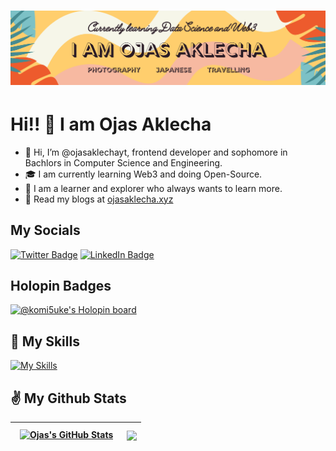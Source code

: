 <h1 align="center">
 <img src="https://github.com/ojasaklechayt/ojasaklechayt/blob/main/ojas2.png?raw=true" />
</h1>

#  Hi!! 👋 I am Ojas Aklecha
- 👋 Hi, I’m @ojasaklechayt, frontend developer and sophomore in Bachlors in Computer Science and Engineering.
- 🎓 I am currently learning Web3 and doing Open-Source.
- 👀 I am a learner and explorer who always wants to learn more.
- 📝 Read my blogs at [ojasaklecha.xyz](https://ojasaklecha.xyz/)

## My Socials
[![Twitter Badge](https://img.shields.io/badge/Twitter-Profile-informational?style=flat&logo=twitter&logoColor=white&color=1CA2F1)](https://twitter.com/nammekyahaire)
[![LinkedIn Badge](https://img.shields.io/badge/LinkedIn-Profile-informational?style=flat&logo=linkedin&logoColor=white&color=0D76A8)](https://www.linkedin.com/in/ojas-aklecha/)

## Holopin Badges
[![@komi5uke's Holopin board](https://holopin.io/api/user/board?user=komi5uke)](https://holopin.io/@komi5uke)


## 🤹 My Skills
[![My Skills](https://skillicons.dev/icons?i=html,css,js,react,bootstrap,git,python,c,cpp,java,r,mysql,jquery&theme=dark)](https://skillicons.dev)

## ✌️ My Github Stats
| <a href="https://github.com/ojasaklechayt"><img align="center" style="margin:0.5rem" src="https://github-readme-stats.vercel.app/api?username=ojasaklechayt&show_icons=true&line_height=27&count_private=true&title_color=ffffff&text_color=c9cacc&icon_color=4AB097&bg_color=1A2B34" alt="Ojas's GitHub Stats" /></a> | <a href="https://github.com/ojasaklechayt"><img align="center" src="https://github-readme-stats.vercel.app/api/top-langs/?username=ojasaklechayt&layout=compact&theme=buefy&title_color=ffffff&text_color=c9cacc&icon_color=4AB097&bg_color=1A2B34" /></a> |
| ------------- | ------------- |
<!---
ojasaklechayt/ojasaklechayt is a ✨ special ✨ repository because its `README.md` (this file) appears on your GitHub profile.
You can click the Preview link to take a look at your changes.
--->

